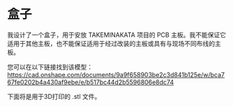 # 盒子
我设计了一个盒子，用于安放 TAKEMINAKATA 项目的 PCB 主板。我不能保证它适用于其他主板，也不能保证适用于经过改装的主板或具有与现场不同布线的主板。

您可以在以下链接找到该模型：https://cad.onshape.com/documents/9a9f658903be2c3d841b125e/w/bca767fe0202b4a430af9ebe/e/b517bc44d2b5596806e8dc74

下面将是用于3D打印的 .stl 文件。

